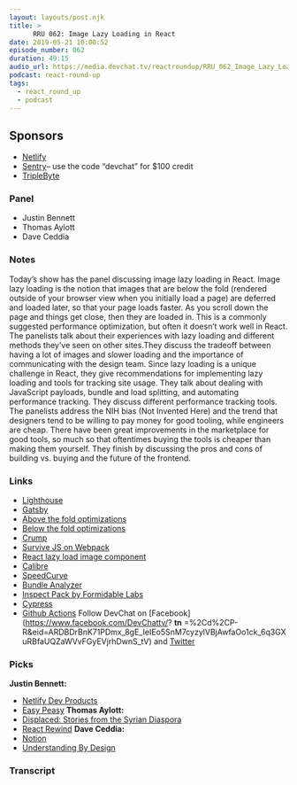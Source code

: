 ```yaml
---
layout: layouts/post.njk
title: >
      RRU 062: Image Lazy Loading in React
date: 2019-05-21 10:00:52
episode_number: 062
duration: 49:15
audio_url: https://media.devchat.tv/reactroundup/RRU_062_Image_Lazy_Loading_in_React.mp3
podcast: react-round-up
tags: 
  - react_round_up
  - podcast
---
```


## **Sponsors**

- [Netlify](https://www.netlify.com/)
- [Sentry](https://sentry.io/)– use the code “devchat” for $100 credit
- [TripleByte](https://triplebyte.com/react)

### **Panel**

- Justin Bennett
- Thomas Aylott
- Dave Ceddia

### **Notes**
Today’s show has the panel discussing image lazy loading in React. Image lazy loading is the notion that images that are below the fold (rendered outside of your browser view when you initially load a page) are deferred and loaded later, so that your page loads faster. As you scroll down the page and things get close, then they are loaded in. This is a commonly suggested performance optimization, but often it doesn’t work well in React. The panelists talk about their experiences with lazy loading and different methods they’ve seen on other sites.They discuss the tradeoff between having a lot of images and slower loading and the importance of communicating with the design team. Since lazy loading is a unique challenge in React, they give recommendations for implementing lazy loading and tools for tracking site usage. They talk about dealing with JavaScript payloads, bundle and load splitting, and automating performance tracking. They discuss different performance tracking tools. The panelists address the NIH bias (Not Invented Here) and the trend that designers tend to be willing to pay money for good tooling, while engineers are cheap. There have been great improvements in the marketplace for good tools, so much so that oftentimes buying the tools is cheaper than making them yourself. They finish by discussing the pros and cons of building vs. buying and the future of the frontend.
### **Links**

- [Lighthouse](https://developers.google.com/web/tools/lighthouse/)
- [Gatsby](https://www.gatsbyjs.org/)
- [Above the fold optimizations](https://www.optimizely.com/optimization-glossary/above-the-fold/)
- [Below the fold optimizations](https://www.optimizely.com/optimization-glossary/below-the-fold/)
- [Crump](https://github.com/CrumpLab/CrumpLab.github.io)
- [Survive JS on Webpack](https://survivejs.com/webpack/)
- [React lazy load image component](https://github.com/Aljullu/react-lazy-load-image-component)
- [Calibre](https://calibreapp.com/)
- [SpeedCurve](https://speedcurve.com/)
- [Bundle Analyzer](https://github.com/robertknight/webpack-bundle-size-analyzer)
- [Inspect Pack by Formidable Labs](https://github.com/FormidableLabs/inspectpack)
- [Cypress](https://github.com/cypress-io/cypress)
- [Github Actions](https://github.com/features/actions)
Follow DevChat on [Facebook](https://www.facebook.com/DevChattv/? __tn__ =%2Cd%2CP-R&eid=ARDBDrBnK71PDmx_8gE_IeIEo5SnM7cyzylVBjAwfaOo1ck_6q3GXuRBfaUQZaWVvFGyEVjrhDwnS_tV) and [Twitter](https://twitter.com/devchattv?lang=en)
### **Picks**
 **Justin Bennett:**
- [Netlify Dev Products](https://www.netlify.com/products/dev/)
- [Easy Peasy](https://github.com/ctrlplusb/easy-peasy)
**Thomas Aylott:**
- [Displaced: Stories from the Syrian Diaspora](https://syriandiaspora.com/)
- [React Rewind](https://github.com/reactrewind/react-rewind)
**Dave Ceddia:**
- [Notion](https://www.notion.so/)
- [Understanding By Design](https://www.amazon.com/Understanding-Design-Expanded-Grant-Wiggins-ebook/dp/B00BEN1I80?ie=UTF8&qid=1548462018&sr=8-1&linkCode=ll1&tag=devchattv-20&linkId=f06bfe7482dca8bb751ed6d7cc86e2ab&language=en_US)
&nbsp;

### Transcript


